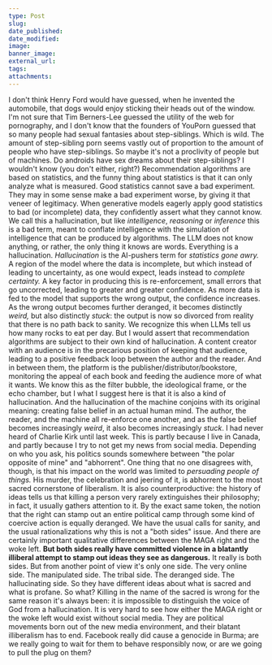 ```yaml
---
type: Post
slug: 
date_published: 
date_modified: 
image: 
banner_image: 
external_url: 
tags: 
attachments:
---
```

I don't think Henry Ford would have guessed, when he invented the automobile, that dogs would enjoy sticking their heads out of the window. I'm not sure that Tim Berners-Lee guessed the utility of the web for pornography, and I don't know that the founders of YouPorn guessed that so many people had sexual fantasies about step-siblings.
Which is wild. The amount of step-sibling porn seems vastly out of proportion to the amount of people who have step-siblings. So maybe it's not a proclivity of people but of machines. Do androids have sex dreams about their step-siblings? I wouldn't know (you don't either, right?) Recommendation algorithms are based on statistics, and the funny thing about statistics is that it can only analyze what is measured. Good statistics cannot save a bad experiment. They may in some sense make a bad experiment worse, by giving it that veneer of legitimacy.
When generative models eagerly apply good statistics to bad (or incomplete) data, they confidently assert what they cannot know. We call this a hallucination, but like *intelligence*, *reasoning* or *inference* this is a bad term, meant to conflate intelligence with the simulation of intelligence that can be produced by algorithms. The LLM does not know anything, or rather, the only thing it knows are words. Everything is a hallucination.
*Hallucination* is the AI-pushers term for *statistics gone awry.* A region of the model where the data is incomplete, but which instead of leading to uncertainty, as one would expect, leads instead to *complete certainty.* A key factor in producing this is re-enforcement, small errors that go uncorrected, leading to greater and greater confidence. As more data is fed to the model that supports the wrong output, the confidence increases. As the wrong output becomes further deranged, it becomes distinctly *weird,* but also distinctly *stuck*: the output is now so divorced from reality that there is no path back to sanity.
We recognize this when LLMs tell us how many rocks to eat per day. But I would assert that recommendation algorithms are subject to their own kind of hallucination. A content creator with an audience is in the precarious position of keeping that audience, leading to a positive feedback loop between the author and the reader. And in between them, the platform is the publisher/distributor/bookstore, monitoring the appeal of each book and feeding the audience more of what it wants.
We know this as the filter bubble, the ideological frame, or the echo chamber, but I what I suggest here is that it is also a kind of hallucination. And the hallucination of the machine conjoins with its original meaning: creating false belief in an actual human mind. The author, the reader, and the machine all re-enforce one another, and as the false belief becomes increasingly *weird*, it also becomes increasingly *stuck*.
I had never heard of Charlie Kirk until last week. This is partly because I live in Canada, and partly because I try to not get my news from social media. Depending on who you ask, his politics sounds somewhere between "the polar opposite of mine" and "abhorrent". One thing that no one disagrees with, though, is that his impact on the world was limited to *persuading people of things.* His murder, the celebration and jeering of it, is abhorrent to the most sacred cornerstone of liberalism. It is also counterproductive: the history of ideas tells us that killing a person very rarely extinguishes their philosophy; in fact, it usually gathers attention to it. By the exact same token, the notion that the right can stamp out an entire political camp through some kind of coercive action is equally deranged.
We have the usual calls for sanity, and the usual rationalizations why this is not a "both sides" issue. And there are certainly important qualitative differences between the MAGA right and the woke left. **But both sides really have committed violence in a blatantly illiberal attempt to stamp out ideas they see as dangerous.**  It really is both sides.
But from another point of view it's only one side. The very online side. The manipulated side. The tribal side. The deranged side. The hallucinating side. So they have different ideas about what is sacred and what is profane. So what? Killing in the name of the sacred is wrong for the same reason it's always been: it is impossible to distinguish the voice of God from a hallucination.
It is very hard to see how either the MAGA right or the woke left would exist without social media. They are political movements born out of the new media environment, and their blatant illiberalism has to end. Facebook really did cause a genocide in Burma; are we really going to wait for them to behave responsibly now, or are we going to pull the plug on them?

